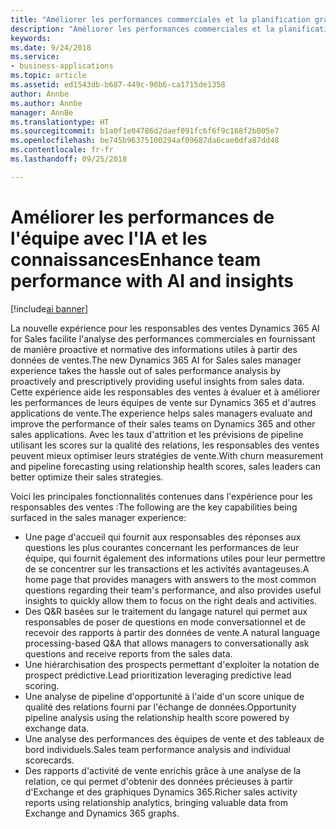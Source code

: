 ```yaml
---
title: "Améliorer les performances commerciales et la planification grâce à l'expérience Dynamics 365 AI for Sales autonome"
description: "Améliorer les performances commerciales et la planification des ventes grâce à l'expérience Dynamics 365 AI for Sales autonome"
keywords: 
ms.date: 9/24/2018
ms.service:
- business-applications
ms.topic: article
ms.assetid: ed1543db-b687-449c-90b6-ca1715de1358
author: Annbe
ms.author: Annbe
manager: AnnBe
ms.translationtype: HT
ms.sourcegitcommit: b1a0f1e04786d2daef091fc6f6f9c168f2b005e7
ms.openlocfilehash: be745b96375100294af09687da6cae0dfa87dd48
ms.contentlocale: fr-fr
ms.lasthandoff: 09/25/2018

---
```


# <a name="enhance-team-performance-with-ai-and-insights"></a><span data-ttu-id="2757e-103">Améliorer les performances de l'équipe avec l'IA et les connaissances</span><span class="sxs-lookup"><span data-stu-id="2757e-103">Enhance team performance with AI and insights</span></span> 

[!include[ai banner](../includes/ai.md)] 

<span data-ttu-id="2757e-104">La nouvelle expérience pour les responsables des ventes Dynamics 365 AI for Sales facilite l'analyse des performances commerciales en fournissant de manière proactive et normative des informations utiles à partir des données de ventes.</span><span class="sxs-lookup"><span data-stu-id="2757e-104">The new Dynamics 365 AI for Sales sales manager experience takes the hassle out of sales performance analysis by proactively and prescriptively providing useful insights from sales data.</span></span> <span data-ttu-id="2757e-105">Cette expérience aide les responsables des ventes à évaluer et à améliorer les performances de leurs équipes de vente sur Dynamics 365 et d'autres applications de vente.</span><span class="sxs-lookup"><span data-stu-id="2757e-105">The experience helps sales managers evaluate and improve the performance of their sales teams on Dynamics 365 and other sales applications.</span></span> <span data-ttu-id="2757e-106">Avec les taux d'attrition et les prévisions de pipeline utilisant les scores sur la qualité des relations, les responsables des ventes peuvent mieux optimiser leurs stratégies de vente.</span><span class="sxs-lookup"><span data-stu-id="2757e-106">With churn measurement and pipeline forecasting using relationship health scores, sales leaders can better optimize their sales strategies.</span></span>

<span data-ttu-id="2757e-107">Voici les principales fonctionnalités contenues dans l'expérience pour les responsables des ventes :</span><span class="sxs-lookup"><span data-stu-id="2757e-107">The following are the key capabilities being surfaced in the sales manager experience:</span></span>

-   <span data-ttu-id="2757e-108">Une page d'accueil qui fournit aux responsables des réponses aux questions les plus courantes concernant les performances de leur équipe, qui fournit également des informations utiles pour leur permettre de se concentrer sur les transactions et les activités avantageuses.</span><span class="sxs-lookup"><span data-stu-id="2757e-108">A home page that provides managers with answers to the most common questions regarding their team's performance, and also provides useful insights to quickly allow them to focus on the right deals and activities.</span></span>
-   <span data-ttu-id="2757e-109">Des Q&R basées sur le traitement du langage naturel qui permet aux responsables de poser de questions en mode conversationnel et de recevoir des rapports à partir des données de vente.</span><span class="sxs-lookup"><span data-stu-id="2757e-109">A natural language processing-based Q&A that allows managers to conversationally ask questions and receive reports from the sales data.</span></span> 
-   <span data-ttu-id="2757e-110">Une hiérarchisation des prospects permettant d'exploiter la notation de prospect prédictive.</span><span class="sxs-lookup"><span data-stu-id="2757e-110">Lead prioritization leveraging predictive lead scoring.</span></span>
-   <span data-ttu-id="2757e-111">Une analyse de pipeline d'opportunité à l'aide d'un score unique de qualité des relations fourni par l'échange de données.</span><span class="sxs-lookup"><span data-stu-id="2757e-111">Opportunity pipeline analysis using the relationship health score powered by exchange data.</span></span>
-   <span data-ttu-id="2757e-112">Une analyse des performances des équipes de vente et des tableaux de bord individuels.</span><span class="sxs-lookup"><span data-stu-id="2757e-112">Sales team performance analysis and individual scorecards.</span></span>
-   <span data-ttu-id="2757e-113">Des rapports d'activité de vente enrichis grâce à une analyse de la relation, ce qui permet d'obtenir des données précieuses à partir d'Exchange et des graphiques Dynamics 365.</span><span class="sxs-lookup"><span data-stu-id="2757e-113">Richer sales activity reports using relationship analytics, bringing valuable data from Exchange and Dynamics 365 graphs.</span></span>   

